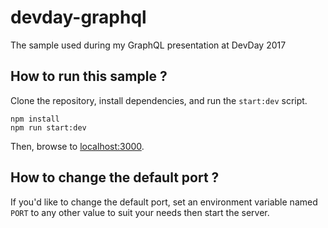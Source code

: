 # devday-graphql
The sample used during my GraphQL presentation at DevDay 2017

## How to run this sample ?

Clone the repository, install dependencies, and run the `start:dev` script.

```
npm install
npm run start:dev
```

Then, browse to [localhost:3000](http://localhost:3000/graphql).

## How to change the default port ?
If you'd like to change the default port, set an environment variable named `PORT` to any other value to suit your needs then start the server.
